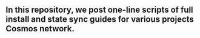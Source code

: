 ## In this repository, we post one-line scripts of full install and state sync guides for various projects Cosmos network.
